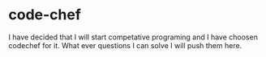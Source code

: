 # code-chef

I have decided that I will start competative programing and I have choosen codechef for it. 
What ever questions I can solve I will push them here.
